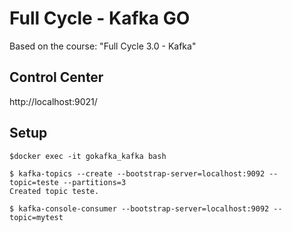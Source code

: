 # Full Cycle - Kafka GO

Based on the course: "Full Cycle 3.0 - Kafka"

## Control Center
http://localhost:9021/


## Setup

```
$docker exec -it gokafka_kafka bash

$ kafka-topics --create --bootstrap-server=localhost:9092 --topic=teste --partitions=3
Created topic teste.

$ kafka-console-consumer --bootstrap-server=localhost:9092 --topic=mytest
```